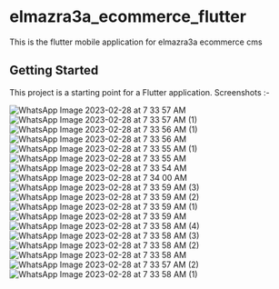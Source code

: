 # elmazra3a_ecommerce_flutter

This is the flutter mobile application for elmazra3a ecommerce cms

## Getting Started

This project is a starting point for a Flutter application.
Screenshots :-

![WhatsApp Image 2023-02-28 at 7 33 57 AM](https://user-images.githubusercontent.com/101604261/221770272-06327fc5-fb8c-4aef-a1ab-4a5624e45e81.jpeg)
![WhatsApp Image 2023-02-28 at 7 33 57 AM (1)](https://user-images.githubusercontent.com/101604261/221770268-8012d39d-bba9-40c5-8918-90afe3ecc67a.jpeg)
![WhatsApp Image 2023-02-28 at 7 33 56 AM (1)](https://user-images.githubusercontent.com/101604261/221770276-4736af06-bdef-4f33-a104-30c5a59ba085.jpeg)
![WhatsApp Image 2023-02-28 at 7 33 56 AM](https://user-images.githubusercontent.com/101604261/221770281-ec52ddde-ccb4-456e-9281-26dcb7fbf1d7.jpeg)
![WhatsApp Image 2023-02-28 at 7 33 55 AM (1)](https://user-images.githubusercontent.com/101604261/221770289-dcc5ad75-e1e8-4a29-9acc-737bdef8cd54.jpeg)
![WhatsApp Image 2023-02-28 at 7 33 55 AM](https://user-images.githubusercontent.com/101604261/221770293-ee97b804-4fa4-4933-99d6-ce6ed203f006.jpeg)
![WhatsApp Image 2023-02-28 at 7 33 54 AM](https://user-images.githubusercontent.com/101604261/221770300-8e4eb4d7-ba69-496e-a270-8c903fff87f9.jpeg)
![WhatsApp Image 2023-02-28 at 7 34 00 AM](https://user-images.githubusercontent.com/101604261/221770303-df29518e-3a46-4602-ae1b-8a4955e741a7.jpeg)
![WhatsApp Image 2023-02-28 at 7 33 59 AM (3)](https://user-images.githubusercontent.com/101604261/221770309-195dae01-3b30-4f24-8e5b-33c4997227aa.jpeg)
![WhatsApp Image 2023-02-28 at 7 33 59 AM (2)](https://user-images.githubusercontent.com/101604261/221770312-02a3b1ce-d7ca-48fe-ad91-5ad24087b501.jpeg)
![WhatsApp Image 2023-02-28 at 7 33 59 AM (1)](https://user-images.githubusercontent.com/101604261/221770321-723fa6b4-95cd-4c64-8217-a7ec24d19472.jpeg)
![WhatsApp Image 2023-02-28 at 7 33 59 AM](https://user-images.githubusercontent.com/101604261/221770327-9e82141d-c9e7-4a61-862e-72b685363e4b.jpeg)
![WhatsApp Image 2023-02-28 at 7 33 58 AM (4)](https://user-images.githubusercontent.com/101604261/221770332-e7ea3b84-44c3-4d04-ad3e-50349fdf1106.jpeg)
![WhatsApp Image 2023-02-28 at 7 33 58 AM (3)](https://user-images.githubusercontent.com/101604261/221770336-4c1a3b0a-8dc0-4cf5-ba55-9b45987a91c8.jpeg)
![WhatsApp Image 2023-02-28 at 7 33 58 AM (2)](https://user-images.githubusercontent.com/101604261/221770340-4f860ae9-84cb-482e-b2c6-4a7b95c3de21.jpeg)
![WhatsApp Image 2023-02-28 at 7 33 58 AM](https://user-images.githubusercontent.com/101604261/221770257-5e65f77c-ad5a-4546-a3cf-9331122f202d.jpeg)
![WhatsApp Image 2023-02-28 at 7 33 57 AM (2)](https://user-images.githubusercontent.com/101604261/221770262-534d7d85-9256-4aba-944e-52f3144d566b.jpeg)
 ![WhatsApp Image 2023-02-28 at 7 33 58 AM (1)](https://user-images.githubusercontent.com/101604261/221770245-c9c53a82-4b7b-4def-b2e2-4e46f0387a40.jpeg)
